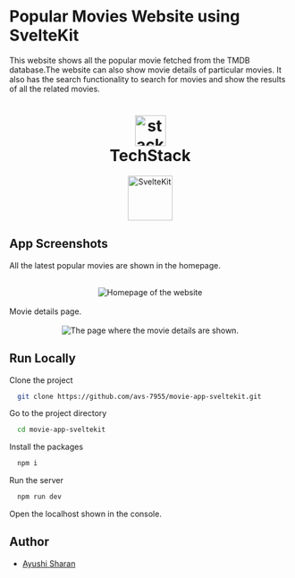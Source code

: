 # Popular Movies Website using SvelteKit

This website shows all the popular movie fetched from the TMDB database.The website can also show movie details of particular movies. It also has the search functionality to search for movies and show the results of all the related movies.
<br>

<h1 align="center">
  <img src="https://ik.imagekit.io/pq7opoglh/GitHub_ReadMe/stack_GjMfbKvDP.svg?ik-sdk-version=javascript-1.4.3&updatedAt=1655143763495" width="55" alt="stacklogo-python" />
 <br>
 TechStack</h1>

<div align="center">
<img src="https://raw.githubusercontent.com/gilbarbara/logos/master/logos/svelte-kit.svg" alt="SvelteKit" height="80"/>
</div>

## App Screenshots

All the latest popular movies are shown in the homepage.
<br>
<br>

<div align="center">
    <img src="https://ik.imagekit.io/pq7opoglh/GitHub_ReadMe/Web_Development/movies_app/screen_1_1pI2JY5x2.png?updatedAt=1685465701077" alt="Homepage of the website"/>
</div>
<br>
Movie details page.
<br>
<br>
<div align="center">
  <img align="center" src="https://ik.imagekit.io/pq7opoglh/GitHub_ReadMe/Web_Development/movies_app/screen_2_gptithctLC.png?updatedAt=1685465701082" alt="The page where the movie details are shown."/>
</div>

## Run Locally

Clone the project

```bash
  git clone https://github.com/avs-7955/movie-app-sveltekit.git
```

Go to the project directory

```bash
  cd movie-app-sveltekit
```

Install the packages

```bash
  npm i
```

Run the server

```bash
  npm run dev
```

Open the localhost shown in the console.

## Author

-   [Ayushi Sharan](https://github.com/avs-7955)
